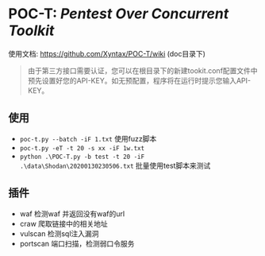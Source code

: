 # POC-T: *Pentest Over Concurrent Toolkit* 

使用文档: https://github.com/Xyntax/POC-T/wiki  (doc目录下)

> 由于第三方接口需要认证，您可以在根目录下的新建tookit.conf配置文件中预先设置好您的API-KEY。如无预配置，程序将在运行时提示您输入API-KEY。

## 使用
- `poc-t.py --batch -iF 1.txt` 使用fuzz脚本
- `poc-t.py -eT -t 20 -s xx -iF 1w.txt`
- `python .\POC-T.py -b test -t 20 -iF .\data\Shodan\20200130230506.txt` 批量使用test脚本来测试

## 插件
- waf 检测waf 并返回没有waf的url
- craw 爬取链接中的相关地址
- vulscan 检测sql注入漏洞
- portscan 端口扫描，检测弱口令服务
  
